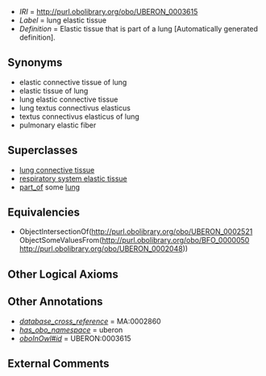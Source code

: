  * *IRI* = http://purl.obolibrary.org/obo/UBERON_0003615
 * *Label* = lung elastic tissue
 * *Definition* = Elastic tissue that is part of a lung [Automatically generated definition].

## Synonyms

 * elastic connective tissue of lung
 * elastic tissue of lung
 * lung elastic connective tissue
 * lung textus connectivus elasticus
 * textus connectivus elasticus of lung
 * pulmonary elastic fiber

## Superclasses

 * [lung connective tissue](../../UBERON/14/UBERON_0000114.md)
 * [respiratory system elastic tissue](../../UBERON/11/UBERON_0003611.md)
 * [part_of](../../BFO/50/BFO_0000050.md) some [lung](../../UBERON/48/UBERON_0002048.md)

## Equivalencies

 * ObjectIntersectionOf(<http://purl.obolibrary.org/obo/UBERON_0002521> ObjectSomeValuesFrom(<http://purl.obolibrary.org/obo/BFO_0000050> <http://purl.obolibrary.org/obo/UBERON_0002048>))

## Other Logical Axioms


## Other Annotations

 * *[database_cross_reference](../../ef/oboInOwl#hasDbXref.md)* = MA:0002860
 * *[has_obo_namespace](../../ce/oboInOwl#hasOBONamespace.md)* = uberon
 * *[oboInOwl#id](../../id/oboInOwl#id.md)* = UBERON:0003615

## External Comments

